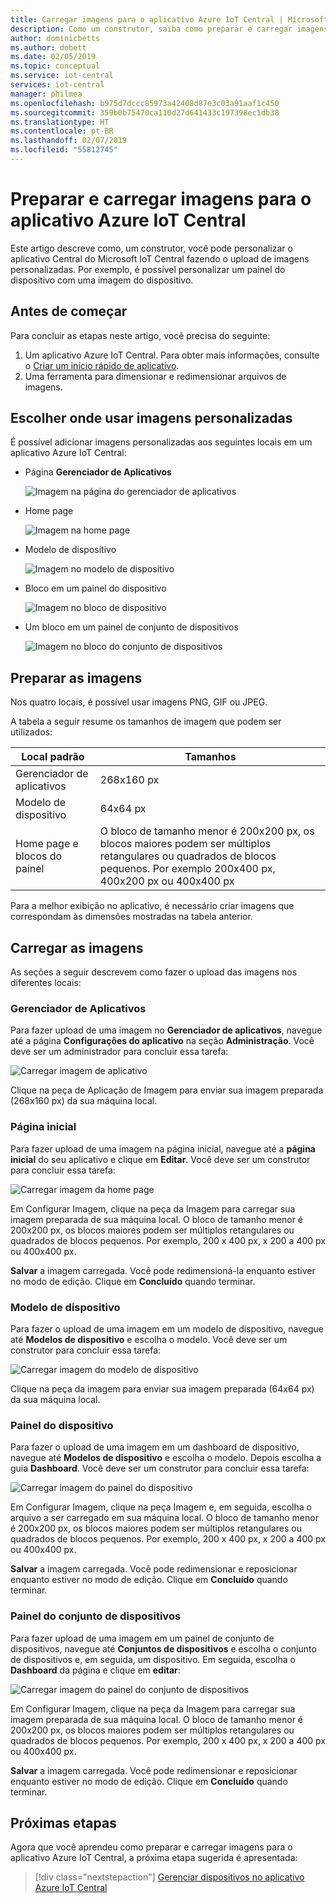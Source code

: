 ```yaml
---
title: Carregar imagens para o aplicativo Azure IoT Central | Microsoft Docs
description: Como um construtor, saiba como preparar e carregar imagens para o aplicativo Azure IoT Central.
author: dominicbetts
ms.author: dobett
ms.date: 02/05/2019
ms.topic: conceptual
ms.service: iot-central
services: iot-central
manager: philmea
ms.openlocfilehash: b975d7dccc85973a42408d87e3c03a91aaf1c450
ms.sourcegitcommit: 359b0b75470ca110d27d641433c197398ec1db38
ms.translationtype: HT
ms.contentlocale: pt-BR
ms.lasthandoff: 02/07/2019
ms.locfileid: "55812745"
---
```

# <a name="prepare-and-upload-images-to-your-azure-iot-central-application"></a>Preparar e carregar imagens para o aplicativo Azure IoT Central

Este artigo descreve como, um construtor, você pode personalizar o aplicativo Central do  Microsoft IoT Central fazendo o upload de imagens personalizadas. Por exemplo, é possível personalizar um painel do dispositivo com uma imagem do dispositivo.

## <a name="before-you-begin"></a>Antes de começar

Para concluir as etapas neste artigo, você precisa do seguinte:

1. Um aplicativo Azure IoT Central. Para obter mais informações, consulte o [Criar um início rápido de aplicativo](quick-deploy-iot-central-experimental.md?toc=/azure/iot-central-experimental/toc.json&bc=/azure/iot-central-experimental/breadcrumb/toc.json).
1. Uma ferramenta para dimensionar e redimensionar arquivos de imagens.

## <a name="choose-where-to-use-custom-images"></a>Escolher onde usar imagens personalizadas

É possível adicionar imagens personalizadas aos seguintes locais em um aplicativo Azure IoT Central:

* Página **Gerenciador de Aplicativos**

    ![Imagem na página do gerenciador de aplicativos](media/howto-prepare-images-experimental/applicationmanager.png)

* Home page

    ![Imagem na home page](media/howto-prepare-images-experimental/homepage.png)

* Modelo de dispositivo

    ![Imagem no modelo de dispositivo](media/howto-prepare-images-experimental/devicetemplate.png)

* Bloco em um painel do dispositivo

    ![Imagem no bloco de dispositivo](media/howto-prepare-images-experimental/devicetile.png)

* Um bloco em um painel de conjunto de dispositivos

    ![Imagem no bloco do conjunto de dispositivos](media/howto-prepare-images-experimental/devicesettile.png)

## <a name="prepare-the-images"></a>Preparar as imagens

Nos quatro locais, é possível usar imagens PNG, GIF ou JPEG.

A tabela a seguir resume os tamanhos de imagem que podem ser utilizados:

| Local padrão | Tamanhos |
| -------- | ------ |
| Gerenciador de aplicativos | 268x160 px |
| Modelo de dispositivo | 64x64 px |
| Home page e blocos do painel | O bloco de tamanho menor é 200x200 px, os blocos maiores podem ser múltiplos retangulares ou quadrados de blocos pequenos. Por exemplo 200x400 px, 400x200 px ou 400x400 px |

Para a melhor exibição no aplicativo, é necessário criar imagens que correspondam às dimensões mostradas na tabela anterior.

## <a name="upload-the-images"></a>Carregar as imagens

As seções a seguir descrevem como fazer o upload das imagens nos diferentes locais:

### <a name="application-manager"></a>Gerenciador de Aplicativos

Para fazer upload de uma imagem no **Gerenciador de aplicativos**, navegue até a página **Configurações do aplicativo** na seção **Administração**. Você deve ser um administrador para concluir essa tarefa:

![Carregar imagem de aplicativo](media/howto-prepare-images-experimental/uploadapplicationmanager.png)

Clique na peça de Aplicação de Imagem para enviar sua imagem preparada (268x160 px) da sua máquina local.

### <a name="home-page"></a>Página inicial

Para fazer upload de uma imagem na página inicial, navegue até a **página inicial** do seu aplicativo e clique em **Editar**. Você deve ser um construtor para concluir essa tarefa:

![Carregar imagem da home page](media/howto-prepare-images-experimental/uploadhomepage.png)

Em Configurar Imagem, clique na peça da Imagem para carregar sua imagem preparada de sua máquina local. O bloco de tamanho menor é 200x200 px, os blocos maiores podem ser múltiplos retangulares ou quadrados de blocos pequenos. Por exemplo, 200 x 400 px, x 200 a 400 px ou 400x400 px.

**Salvar** a imagem carregada. Você pode redimensioná-la enquanto estiver no modo de edição. Clique em **Concluído** quando terminar. 

### <a name="device-template"></a>Modelo de dispositivo

Para fazer o upload de uma imagem em um modelo de dispositivo, navegue até **Modelos de dispositivo** e escolha o modelo. Você deve ser um construtor para concluir essa tarefa:

![Carregar imagem do modelo de dispositivo](media/howto-prepare-images-experimental/uploaddevicetemplate.png)

Clique na peça da imagem para enviar sua imagem preparada (64x64 px) da sua máquina local. 

### <a name="device-dashboard"></a>Painel do dispositivo

Para fazer o upload de uma imagem em um dashboard de dispositivo, navegue até **Modelos de dispositivo** e escolha o modelo. Depois escolha a guia **Dashboard**. Você deve ser um construtor para concluir essa tarefa:

![Carregar imagem do painel do dispositivo](media/howto-prepare-images-experimental/uploaddevicedashboard.png)

Em Configurar Imagem, clique na peça Imagem e, em seguida, escolha o arquivo a ser carregado em sua máquina local. O bloco de tamanho menor é 200x200 px, os blocos maiores podem ser múltiplos retangulares ou quadrados de blocos pequenos. Por exemplo, 200 x 400 px, x 200 a 400 px ou 400x400 px.

**Salvar** a imagem carregada. Você pode redimensionar e reposicionar enquanto estiver no modo de edição. Clique em **Concluído** quando terminar.

### <a name="device-set-dashboard"></a>Painel do conjunto de dispositivos

Para fazer upload de uma imagem em um painel de conjunto de dispositivos, navegue até **Conjuntos de dispositivos** e escolha o conjunto de dispositivos e, em seguida, um dispositivo. Em seguida, escolha o **Dashboard** da página e clique em **editar**:

![Carregar imagem do painel do conjunto de dispositivos](media/howto-prepare-images-experimental/uploaddevicesetdashboard.png)

Em Configurar Imagem, clique na peça da Imagem para carregar sua imagem preparada de sua máquina local. O bloco de tamanho menor é 200x200 px, os blocos maiores podem ser múltiplos retangulares ou quadrados de blocos pequenos. Por exemplo, 200 x 400 px, x 200 a 400 px ou 400x400 px.

**Salvar** a imagem carregada. Você pode redimensionar e reposicionar enquanto estiver no modo de edição. Clique em **Concluído** quando terminar.

## <a name="next-steps"></a>Próximas etapas

Agora que você aprendeu como preparar e carregar imagens para o aplicativo Azure IoT Central, a próxima etapa sugerida é apresentada:

> [!div class="nextstepaction"]
> [Gerenciar dispositivos no aplicativo Azure IoT Central](howto-manage-devices-experimental.md?toc=/azure/iot-central-experimental/toc.json&bc=/azure/iot-central-experimental/breadcrumb/toc.json)